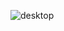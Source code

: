 ![desktop](https://github.com/Parvej45/Responsive-Blogy/assets/97740459/ce59d4fc-a6ec-4e61-bc6e-628fcf86fd55)
